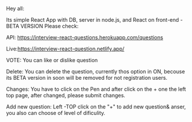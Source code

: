 Hey all:

Its simple React App with DB, server in node.js, and React on front-end  - BETA VERSION
Please check:

API: 
https://interview-react-questions.herokuapp.com/questions

Live:https://interview-react-question.netlify.app/

VOTE:
You can like or dislike question

Delete:
You can delete the question, currently thos option in ON, becouse its BETA version in soon will be removed for not registration users.

Changes:
You have to click on the Pen and after click on the + one the left top page, after changed, please submit changes. 

Add new question:
Left -TOP click on the "+" to add new question& anser, you also can choose of level of dificulity. 
